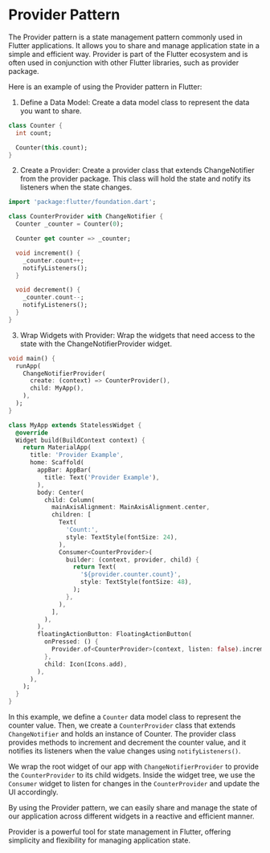 # Provider Pattern
The Provider pattern is a state management pattern commonly used in Flutter applications. It allows you to share and manage application state in a simple and efficient way. Provider is part of the Flutter ecosystem and is often used in conjunction with other Flutter libraries, such as provider package.

Here is an example of using the Provider pattern in Flutter:

1. Define a Data Model: Create a data model class to represent the data you want to share.
```dart
class Counter {
  int count;

  Counter(this.count);
}
```
2. Create a Provider: Create a provider class that extends ChangeNotifier from the provider package. This class will hold the state and notify its listeners when the state changes.
```dart
import 'package:flutter/foundation.dart';

class CounterProvider with ChangeNotifier {
  Counter _counter = Counter(0);

  Counter get counter => _counter;

  void increment() {
    _counter.count++;
    notifyListeners();
  }

  void decrement() {
    _counter.count--;
    notifyListeners();
  }
}
```
3. Wrap Widgets with Provider: Wrap the widgets that need access to the state with the ChangeNotifierProvider widget.
```dart
void main() {
  runApp(
    ChangeNotifierProvider(
      create: (context) => CounterProvider(),
      child: MyApp(),
    ),
  );
}

class MyApp extends StatelessWidget {
  @override
  Widget build(BuildContext context) {
    return MaterialApp(
      title: 'Provider Example',
      home: Scaffold(
        appBar: AppBar(
          title: Text('Provider Example'),
        ),
        body: Center(
          child: Column(
            mainAxisAlignment: MainAxisAlignment.center,
            children: [
              Text(
                'Count:',
                style: TextStyle(fontSize: 24),
              ),
              Consumer<CounterProvider>(
                builder: (context, provider, child) {
                  return Text(
                    '${provider.counter.count}',
                    style: TextStyle(fontSize: 48),
                  );
                },
              ),
            ],
          ),
        ),
        floatingActionButton: FloatingActionButton(
          onPressed: () {
            Provider.of<CounterProvider>(context, listen: false).increment();
          },
          child: Icon(Icons.add),
        ),
      ),
    );
  }
}
```
In this example, we define a `Counter` data model class to represent the counter value. Then, we create a `CounterProvider` class that extends `ChangeNotifier` and holds an instance of Counter. The provider class provides methods to increment and decrement the counter value, and it notifies its listeners when the value changes using `notifyListeners()`.

We wrap the root widget of our app with `ChangeNotifierProvider` to provide the `CounterProvider` to its child widgets. Inside the widget tree, we use the `Consumer` widget to listen for changes in the `CounterProvider` and update the UI accordingly.

By using the Provider pattern, we can easily share and manage the state of our application across different widgets in a reactive and efficient manner.

Provider is a powerful tool for state management in Flutter, offering simplicity and flexibility for managing application state.